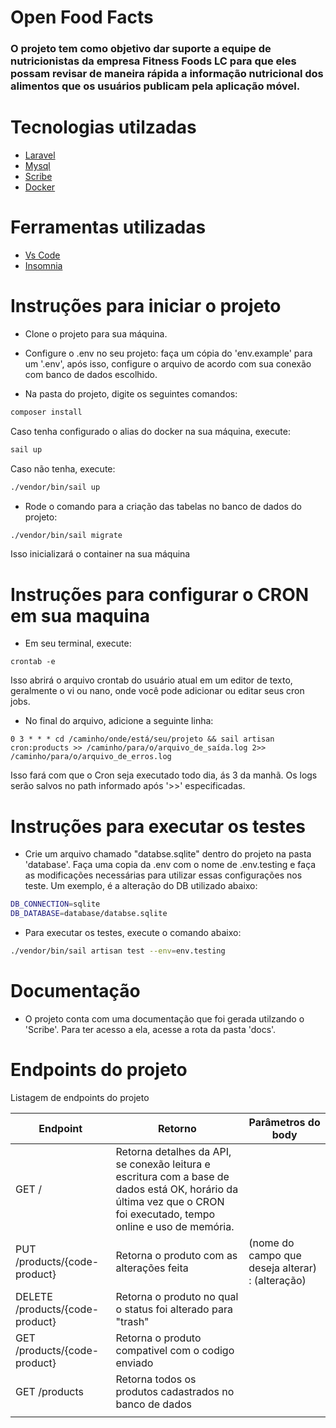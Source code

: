 # Open Food Facts

### O projeto tem como objetivo dar suporte a equipe de nutricionistas da empresa Fitness Foods LC para que eles possam revisar de maneira rápida a informação nutricional dos alimentos que os usuários publicam pela aplicação móvel.

# Tecnologias utilzadas

* [Laravel](https://laravel.com/)
* [Mysql](https://www.mysql.com/)
* [Scribe](https://scribe.knuckles.wtf/laravel/)
* [Docker](https://docs.docker.com/engine/install/ubuntu/)

# Ferramentas utilizadas

* [Vs Code](https://code.visualstudio.com/)
* [Insomnia](https://insomnia.rest/download)

# Instruções para iniciar o projeto

* Clone o projeto para sua máquina.

* Configure o .env no seu projeto: faça um cópia do 'env.example' para um '.env', após isso, configure o arquivo de acordo com sua conexão com banco de dados escolhido.

* Na pasta do projeto, digite os seguintes comandos:
```sh
composer install
```
Caso tenha configurado o alias do docker na sua máquina, execute:
```sh
sail up
```
Caso não tenha, execute:
```sh
./vendor/bin/sail up
```

* Rode o comando para a criação das tabelas no banco de dados do projeto:
```sh
./vendor/bin/sail migrate
```

Isso inicializará o container na sua máquina

# Instruções para configurar o CRON em sua maquina

* Em seu terminal, execute:
```
crontab -e
```
Isso abrirá o arquivo crontab do usuário atual em um editor de texto, geralmente o vi ou nano, onde você pode adicionar ou editar seus cron jobs.
  
* No final do arquivo, adicione a seguinte linha:

```
0 3 * * * cd /caminho/onde/está/seu/projeto && sail artisan cron:products >> /caminho/para/o/arquivo_de_saída.log 2>> /caminho/para/o/arquivo_de_erros.log

```
Isso fará com que o Cron seja executado todo dia, ás 3 da manhã. Os logs serão salvos no path informado após '>>' especificadas.

# Instruções para executar os testes

* Crie um arquivo chamado "databse.sqlite" dentro do projeto na pasta 'database'. Faça uma copia da .env com o nome de .env.testing e faça as modificações necessárias para utilizar essas configurações nos teste. Um exemplo, é a alteração do DB utilizado abaixo:
  
```sh
DB_CONNECTION=sqlite
DB_DATABASE=database/databse.sqlite
```

* Para executar os testes, execute o comando abaixo:

```sh
./vendor/bin/sail artisan test --env=env.testing
```

# Documentação

* O projeto conta com uma documentação que foi gerada utilzando o 'Scribe'. Para ter acesso a ela, acesse a rota da pasta 'docs'.

# Endpoints do projeto

Listagem de endpoints do projeto


| Endpoint                             | Retorno                                                                                                                                                             | Parâmetros do body                               |
| ------------------------------------ | ------------------------------------------------------------------------------------------------------------------------------------------------------------------- | ------------------------------------------------ |
| GET /                                | Retorna detalhes da API, se conexão leitura e escritura com a base de dados está OK, horário da última vez que o CRON foi executado, tempo online e uso de memória. |                                                  |
| PUT /products/{code-product}    | Retorna o produto com as alterações feita                                                                                                                           | (nome do campo que deseja alterar) : (alteração) |
| DELETE /products/{code-product} | Retorna o produto no qual o status foi alterado para "trash"                                                                                                        |                                                  |
| GET /products/{code-product}    | Retorna o produto compativel com o codigo enviado                                                                                                                   |                                                  |
| GET /products                        | Retorna todos os produtos cadastrados no banco de dados                                                                                                             |
|                                      |
